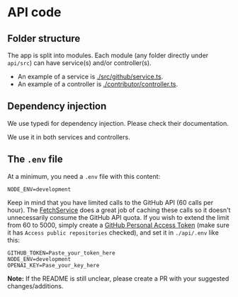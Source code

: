 # API code

## Folder structure

The app is split into modules. Each module (any folder directly under `api/src`) can have service(s) and/or controller(s).

- An example of a service is [./src/github/service.ts](./src/github/service.ts).
- An example of a controller is [./contributor/controller.ts](./contributor/controller.ts).

## Dependency injection

We use typedi for dependency injection. Please check their documentation.

We use it in both services and controllers.

## The `.env` file

At a minimum, you need a `.env` file with this content:

```.env
NODE_ENV=development
```

Keep in mind that you have limited calls to the GitHub API (60 calls per hour). The [FetchService](./api/src/fetch/service.ts) does a great job of caching these calls so it doesn't unnecessarily consume the GitHub API quota. If you wish to extend the limit from 60 to 5000, simply create a [GitHub Personal Access Token](https://github.com/settings/tokens) (make sure it has `Access public repositories` checked), and set it in `./api/.env` like this:

```.env
GITHUB_TOKEN=Paste_your_token_here
NODE_ENV=development
OPENAI_KEY=Pase_your_key_here
```

**Note:** If the README is still unclear, please create a PR with your suggested changes/additions.
